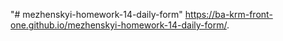 "# mezhenskyi-homework-14-daily-form"
https://ba-krm-front-one.github.io/mezhenskyi-homework-14-daily-form/.
